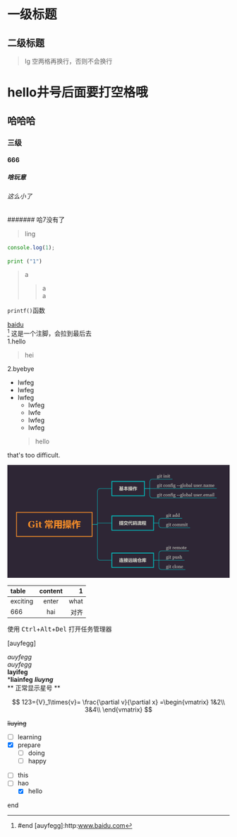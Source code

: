 一级标题
============

二级标题
------------
>lg
空两格再换行，否则不会换行  

# hello井号后面要打空格哦
## 哈哈哈
### 三级
#### 666
##### 啥玩意
###### 这么小了
####### 哈7没有了

>ling
```js
console.log(1);
```
```python
print ("1")
```
>a    
>>a   
>a

`printf()`函数

[baidu](http://baidu.com/)  
[^hello] 这是一个注脚，会拉到最后去  
1.hello  
>hei  

2.byebye  
* lwfeg  
* lwfeg
* lwfeg  
    * lwfeg
    * lwfe
    + lwfeg
    - lwfeg
    >hello  

that's too difficult.

![tupian](git.png "this is a tag")

|table|content|1|
|:----|:-----:|----:|
|exciting|enter|what|
|666|hai|对齐|

使用 <kbd>Ctrl</kbd>+<kbd>Alt</kbd>+<kbd>Del</kbd> 打开任务管理器


[auyfegg]

*auyfegg*  
_auyfegg_  
**layifeg**  
***liainfeg**
___liuyng___  
\*\* 正常显示星号 \*\*

$$  
123={V}_1\times{v}=
\frac{\partial v}{\partial x}
=\begin{vmatrix} 
1&2\\
3&4\\
\end{vmatrix}
$$  

~~liuying~~

- [ ] learning  
- [x] prepare
    + [ ] doing
    + [ ] happy
+ [ ] this
+ [ ] hao
    * [X] hello

<span id='end'>end</span>

[^hello]:#end
[auyfegg]:http:www.baidu.com


